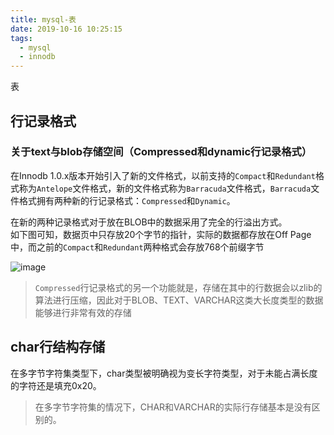 ```yaml
---
title: mysql-表
date: 2019-10-16 10:25:15
tags:
  - mysql
  - innodb
---
```


表

## 行记录格式

### 关于text与blob存储空间（Compressed和dynamic行记录格式）

在Innodb 1.0.x版本开始引入了新的文件格式，以前支持的`Compact`和`Redundant`格式称为`Antelope`文件格式，新的文件格式称为`Barracuda`文件格式，`Barracuda`文件格式拥有两种新的行记录格式：`Compressed`和`Dynamic`。

在新的两种记录格式对于放在BLOB中的数据采用了完全的行溢出方式。  
如下图可知，数据页中只存放20个字节的指针，实际的数据都存放在Off Page中，而之前的`Compact`和`Redundant`两种格式会存放768个前缀字节

![image](https://user-images.githubusercontent.com/38010908/66882671-ec326200-effd-11e9-805d-81f594e6fb78.png)

> `Compressed`行记录格式的另一个功能就是，存储在其中的行数据会以zlib的算法进行压缩，因此对于BLOB、TEXT、VARCHAR这类大长度类型的数据能够进行非常有效的存储

## char行结构存储
在多字节字符集类型下，char类型被明确视为变长字符类型，对于未能占满长度的字符还是填充0x20。

> 在多字节字符集的情况下，CHAR和VARCHAR的实际行存储基本是没有区别的。




